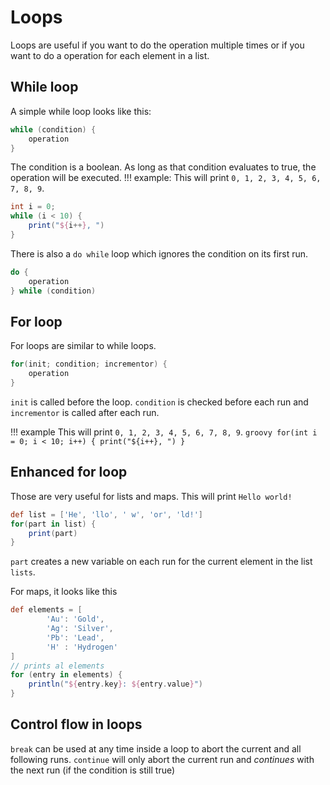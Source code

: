 # Loops
Loops are useful if you want to do the operation multiple times or if you want to do a operation for each element in a list.

## While loop
A simple while loop looks like this:
```groovy
while (condition) {
    operation
}
```
The condition is a boolean. As long as that condition evaluates to true, the operation will be executed.
!!! example:
This will print `0, 1, 2, 3, 4, 5, 6, 7, 8, 9`.
```groovy
int i = 0;
while (i < 10) {
    print("${i++}, ")
}
```

There is also a `do while` loop which ignores the condition on its first run.
```groovy
do {
    operation
} while (condition)
```

## For loop
For loops are similar to while loops.
```groovy
for(init; condition; incrementor) {
    operation
}
```
`init` is called before the loop. `condition` is checked before each run and `incrementor` is called after each run.

!!! example
    This will print `0, 1, 2, 3, 4, 5, 6, 7, 8, 9`.
    ```groovy
    for(int i = 0; i < 10; i++) {
        print("${i++}, ")
    }
    ```

## Enhanced for loop
Those are very useful for lists and maps.
This will print `Hello world!`
```groovy
def list = ['He', 'llo', ' w', 'or', 'ld!']
for(part in list) {
    print(part)
}
```
`part` creates a new variable on each run for the current element in the list `lists`.

For maps, it looks like this
```groovy
def elements = [
        'Au': 'Gold',
        'Ag': 'Silver',
        'Pb': 'Lead',
        'H' : 'Hydrogen'
]
// prints al elements
for (entry in elements) {
    println("${entry.key}: ${entry.value}")
}
```

## Control flow in loops
`break` can be used at any time inside a loop to abort the current and all following runs.
`continue` will only abort the current run and *continues* with the next run (if the condition is still true)


